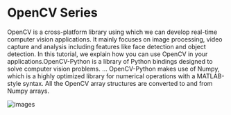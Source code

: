 # OpenCV Series
 OpenCV is a cross-platform library using which we can develop real-time computer vision applications. It mainly focuses on image processing, video capture and analysis including features like face detection and object detection. In this tutorial, we explain how you can use OpenCV in your applications.OpenCV-Python is a library of Python bindings designed to solve computer vision problems. ... OpenCV-Python makes use of Numpy, which is a highly optimized library for numerical operations with a MATLAB-style syntax. All the OpenCV array structures are converted to and from Numpy arrays.

![images](https://user-images.githubusercontent.com/60054130/116786986-3fc0af80-aabf-11eb-931d-c63ba75a0bad.png)
